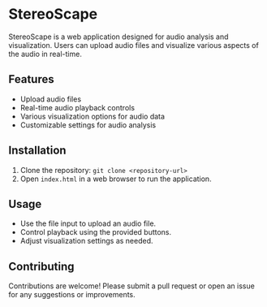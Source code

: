 # StereoScape
StereoScape is a web application designed for audio analysis and visualization. Users can upload audio files and visualize various aspects of the audio in real-time.

## Features
- Upload audio files
- Real-time audio playback controls
- Various visualization options for audio data
- Customizable settings for audio analysis

## Installation
1. Clone the repository: `git clone <repository-url>`
2. Open `index.html` in a web browser to run the application.

## Usage
- Use the file input to upload an audio file.
- Control playback using the provided buttons.
- Adjust visualization settings as needed.

## Contributing
Contributions are welcome! Please submit a pull request or open an issue for any suggestions or improvements.